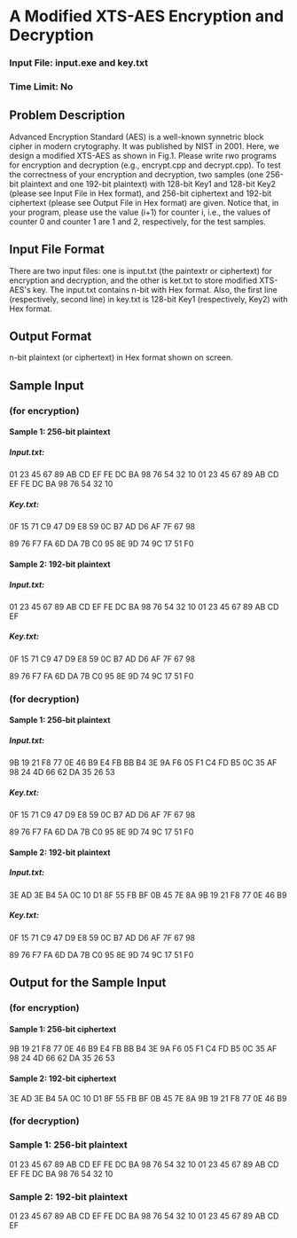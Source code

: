 # A Modified XTS-AES Encryption and Decryption
### Input File: input.exe and key.txt
### Time Limit: No

## Problem Description
Advanced Encryption Standard (AES) is a well-known synnetric block cipher in modern crytography. It was published by NIST in 2001. Here, we design a modified XTS-AES as shown in Fig.1. Please write rwo programs for encryption and decryption (e.g., encrypt.cpp and decrypt.cpp). To test the correctness of your encryption and decryption, two samples (one 256-bit plaintext and one 192-bit plaintext) with 128-bit Key1 and 128-bit Key2 (please see Input File in Hex format), and 256-bit ciphertext and 192-bit ciphertext (please see Output File in Hex format) are given. Notice that, in your program, please use the value (i+1) for counter i, i.e., the values of counter 0 and counter 1 are 1 and 2, respectively, for the test samples. 

## Input File Format
There are two input files: one is input.txt (the paintextr or ciphertext) for encryption and decryption, and the other is ket.txt to store modified XTS-AES\'s key. The input.txt contains n-bit with Hex format. Also, the first line (respectively, second line) in key.txt is 128-bit Key1 (respectively, Key2) with Hex format. 

## Output Format
n-bit plaintext (or ciphertext) in Hex format shown on screen. 

## Sample Input
### (for encryption)

#### Sample 1: 256-bit plaintext
##### Input.txt: 
01 23 45 67 89 AB CD EF FE DC BA 98 76 54 32 10 01 23 45 67 89 AB CD EF FE DC BA 98 76 54 32 10
##### Key.txt: 
0F 15 71 C9 47 D9 E8 59 0C B7 AD D6 AF 7F 67 98

89 76 F7 FA 6D DA 7B C0 95 8E 9D 74 9C 17 51 F0

#### Sample 2: 192-bit plaintext
##### Input.txt: 
01 23 45 67 89 AB CD EF FE DC BA 98 76 54 32 10 01 23 45 67 89 AB CD EF
##### Key.txt: 
0F 15 71 C9 47 D9 E8 59 0C B7 AD D6 AF 7F 67 98

89 76 F7 FA 6D DA 7B C0 95 8E 9D 74 9C 17 51 F0

### (for decryption)

#### Sample 1: 256-bit plaintext
##### Input.txt: 
9B 19 21 F8 77 0E 46 B9 E4 FB BB B4 3E 9A F6 05 F1 C4 FD B5 0C 35 AF 98 24 4D 66 62 DA 35 26 53
##### Key.txt: 
0F 15 71 C9 47 D9 E8 59 0C B7 AD D6 AF 7F 67 98

89 76 F7 FA 6D DA 7B C0 95 8E 9D 74 9C 17 51 F0

#### Sample 2: 192-bit plaintext
##### Input.txt: 
3E AD 3E B4 5A 0C 10 D1 8F 55 FB BF 0B 45 7E 8A 9B 19 21 F8 77 0E 46 B9
##### Key.txt: 
0F 15 71 C9 47 D9 E8 59 0C B7 AD D6 AF 7F 67 98

89 76 F7 FA 6D DA 7B C0 95 8E 9D 74 9C 17 51 F0

## Output for the Sample Input
### (for encryption)

#### Sample 1: 256-bit ciphertext
9B 19 21 F8 77 0E 46 B9 E4 FB BB B4 3E 9A F6 05 F1 C4 FD B5 0C 35 AF 98 24 4D 66 62 DA 35 26 53
#### Sample 2: 192-bit ciphertext
3E AD 3E B4 5A 0C 10 D1 8F 55 FB BF 0B 45 7E 8A 9B 19 21 F8 77 0E 46 B9

### (for decryption)

### Sample 1: 256-bit plaintext
01 23 45 67 89 AB CD EF FE DC BA 98 76 54 32 10 01 23 45 67 89 AB CD EF FE DC BA 98 76 54 32 10

### Sample 2: 192-bit plaintext
01 23 45 67 89 AB CD EF FE DC BA 98 76 54 32 10 01 23 45 67 89 AB CD EF


